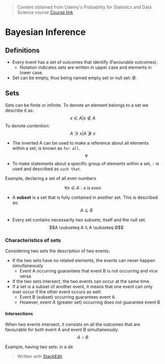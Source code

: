 > Content obtained from Udemy's Probability for Statistics and Data Science course [Course link](https://telusinternational.udemy.com/course/probability-for-statistics-and-data-science)

# Bayesian Inference

## Definitions
- Every event has a set of outcomes that identify (Favourable outcomes).
	- Notation indicates sets are written in upper case and elements in lower case.
- Set can be empty, thus being named empty set or null set: Ø.

## Sets

Sets can be finite or infinite. To denote an element belongs to a set we describe it as: 
$$x \in A | x \notin A$$
To denote contention:
$$A \ni x | A \notni x$$

- The inverted A can be used to make a reference about all elements within a set; is known as `for all`.
$$\forall$$
- To make statements about a specific group of elements within a set, `:` is used and described as `such that`.

Example, declaring a set of all even numbers

$$\forall x \in A : x\;is\;even$$

- A **subset** is a set that is fully contained in another set. This is described as: 
$$A \subseteq B$$

- Every set contains necessarily two subsets; itself and the null set. 
$$A \subseteq A \\
A \subseteq Ø$$

### Characteristics of sets
Considering two sets the description of two events:
- If the two sets have no related elements, the events can never happen simultaneously
	- Event A occurring guarantees that event B is not occurring and vice versa
- If the two sets intersect, the two events can occur at the same time.
- If a set is a subset of another event, it means that one event can only ever occur if the other event occurs as well.
	- Event B (subset) occurring guarantees event A
	- However, event A (greater set) occurring does not guarantee event B

#### Intersections

When two events intersect, it consists on all the outcomes that are favourable for both event A and event B simultaneously. 
$$A \cap B$$

Example, having two sets: in a de



> Written with [StackEdit](https://stackedit.io/).
<!--stackedit_data:
eyJoaXN0b3J5IjpbOTE3NDMzMTQwLC0xNzA1MDk1MDgxLC01OT
E0MDk1MzIsMTk3MTU1MTA4N119
-->